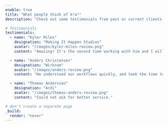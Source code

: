 ```yaml
---
enable: true
title: "What people think of k²a²"
description: "Check out some testimonials from past or current clients."

# Testimonials
testimonials:
  - name: "Kyler Miles"
    designation: "Making It Happen Studios"
    avatar: "/images/kyler-miles-review.png"
    content: "Amazing! It's the second time working with him and I will keep coming back."

  - name: "Anders Christensen"
    designation: "Wirksom"
    avatar: "/images/anders-review.png"
    content: "He understood our workflows quickly, and took the time to really understand them. I would recommend Kenny for anyone looking for top-notch services."

  - name: "Thomas Andersson"
    designation: "Ardi"
    avatar: "/images/thomas-anders-review.png"
    content: "Could not ask for better service."

# don't create a separate page
_build:
  render: "never"
---
```


